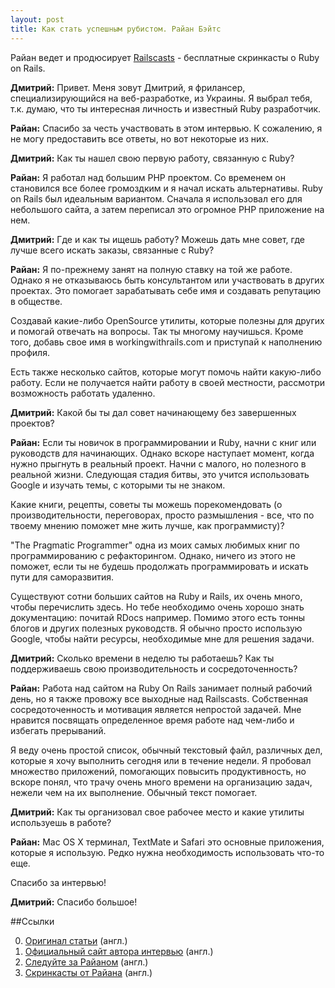 ```yaml
---
layout: post
title: Как стать успешным рубистом. Райан Бэйтс
---
```


Райaн ведет и продюсирует [Railscasts](http://railscasts.com/) - бесплатные скринкасты о Ruby on Rails.

**Дмитрий:** Привет. Меня зовут Дмитрий, я фрилансер, специализирующийся на веб-разработке, из Украины. Я выбрал тебя, т.к. думаю, что ты интересная личность и известный Ruby разработчик.

**Райaн:** Спасибо за честь участвовать в этом интервью. К сожалению, я не могу предоставить все ответы, но вот некоторые из них.

**Дмитрий:** Как ты нашел свою первую работу, связанную с Ruby?

**Райaн:** Я работал над большим PHP проектом. Со временем он становился все более громоздким и я начал искать альтернативы. Ruby on Rails был идеальным вариантом. Сначала я использовал его для небольшого сайта, а затем переписал это огромное PHP приложение на нем.

**Дмитрий:** Где и как ты ищешь работу? Можешь дать мне совет, где лучше всего искать заказы, связанные с Ruby?

**Райaн:** Я по-прежнему занят на полную ставку на той же работе. Однако я не отказываюсь быть консультантом или участвовать в других проектах. Это помогает зарабатывать себе имя и создавать репутацию в обществе.

Создавай какие-либо OpenSource утилиты, которые полезны для других и помогай отвечать на вопросы. Так ты многому научишься. Кроме того, добавь свое имя в workingwithrails.com и приступай к наполнению профиля.

Есть также несколько сайтов, которые могут помочь найти какую-либо работу. Если не получается найти работу в своей местности, рассмотри возможность работать удаленно.

**Дмитрий:** Какой бы ты дал совет начинающему без завершенных проектов?

**Райaн:** Если ты новичок в программировании и Ruby, начни с книг или руководств для начинающих. Однако вскоре наступает момент, когда нужно прыгнуть в реальный проект. Начни с малого, но полезного в реальной жизни. Следующая стадия битвы, это учится использовать Google и изучать темы, с которыми ты не знаком.

Какие книги, рецепты, советы ты можешь порекомендовать (о производительности, переговорах, просто размышления - все, что по твоему мнению поможет мне жить лучше, как программисту)?

"The Pragmatic Programmer" одна из моих самых любимых книг по программированию с рефакторингом. Однако, ничего из этого не поможет, если ты не будешь продолжать программировать и искать пути для саморазвития.

Существуют сотни больших сайтов на Ruby и Rails, их очень много, чтобы перечислить здесь. Но тебе необходимо очень хорошо знать документацию: почитай RDocs например. Помимо этого есть тонны блогов и других полезных руководств. Я обычно просто использую Google, чтобы найти ресурсы, необходимые мне для решения задачи.

**Дмитрий:** Сколько времени в неделю ты работаешь? Как ты поддерживаешь свою производительность и сосредоточенность?

**Райaн:** Работа над сайтом на Ruby On Rails занимает полный рабочий день, но я также провожу все выходные над Railscasts. Собственная сосредоточенность и мотивация является непростой задачей. Мне нравится посвящать определенное время работе над чем-либо и избегать прерываний.

Я веду очень простой список, обычный текстовый файл, различных дел, которые я хочу выполнить сегодня или в течение недели. Я пробовал множество приложений, помогающих повысить продуктивность, но вскоре понял, что трачу очень много времени на организацию задач, нежели чем на их выполнение. Обычный текст помогает.

**Дмитрий:** Как ты организовал свое рабочее место и какие утилиты используешь в работе?

**Райaн:** Mac OS X терминал, TextMate и Safari это основные приложения, которые я использую. Редко нужна необходимость использовать что-то еще.

Спасибо за интервью!

**Дмитрий:** Спасибо большое!

##Ссылки

  0. [Оригинал статьи](http://belitsky.info/freelance/ryan-bates/) (англ.)
  0. [Официальный сайт автора интервью](http://belitsky.info/) (англ.)
  0. [Следуйте за Райаном](http://twitter.com/rbates) (англ.)
  0. [Скринкасты от Райана](http://railscasts.com/) (англ.)
